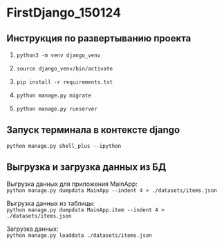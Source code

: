 # FirstDjango_150124

## Инструкция по развертыванию проекта
1. `python3 -m venv django_venv`

2. `source django_venv/bin/activate`

3. `pip install -r requirements.txt`

4. `python manage.py migrate`

5. `python manage.py runserver`

## Запуск терминала в контексте **django**
`python manage.py shell_plus --ipython`


## Выгрузка и загрузка данных из БД
Выгрузка данных для приложения MainApp:  
`python manage.py dumpdata MainApp --indent 4 > ./datasets/items.json`

Выгрузка данных из таблицы:  
`python manage.py dumpdata MainApp.item --indent 4 > ./datasets/items.json`

Загрузка данных:  
`python manage.py loaddata ./datasets/items.json`
